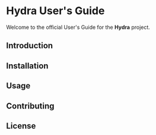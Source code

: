 # Hydra User's Guide

Welcome to the official User's Guide for the **Hydra** project. 

## Introduction 

## Installation

## Usage

## Contributing

## License